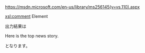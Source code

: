 https://msdn.microsoft.com/en-us/library/ms256145(v=vs.110).aspx

<xsl:comment> Element

出力結果は
<HTML>
<BODY><!--insert top news story-->
<P>Here is the top news story.</P>
</BODY>
</HTML>
となります。